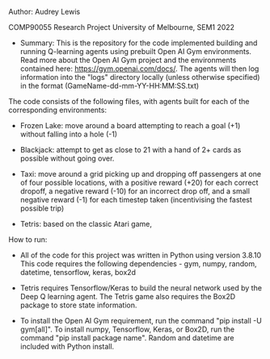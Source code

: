 Author: Audrey Lewis

COMP90055 Research Project
University of Melbourne, SEM1 2022

* Summary:
This is the repository for the code implemented building and running Q-learning agents using prebuilt Open AI Gym environments. Read more about the Open AI Gym project and the environments contained here: https://gym.openai.com/docs/. The agents will then log information into the "logs" directory locally (unless otherwise specified) in the format (GameName-dd-mm-YY-HH:MM:SS.txt)

The code consists of the following files, with agents built for each of the corresponding environments:
- Frozen Lake: move around a board attempting to reach a goal (+1) without falling into a hole (-1)

- Blackjack: attempt to get as close to 21 with a hand of 2+ cards as possible without going over. 

- Taxi: move around a grid picking up and dropping off passengers at one of four possible locations, with a positive reward (+20) for each correct dropoff, a negative reward (-10) for an incorrect drop off, and a small negative reward (-1) for each timestep taken (incentivising the fastest possible trip)

- Tetris: based on the classic Atari game, 

How to run:
* All of the code for this project was written in Python using version 3.8.10
This code requires the following dependencies - gym, numpy, random, datetime, tensorflow, keras, box2d

* Tetris requires Tensorflow/Keras to build the neural network used by the Deep Q learning agent. The Tetris game also requires the Box2D package to store state information.

* To install the Open AI Gym requirement, run the command "pip install -U gym[all]". 
To install numpy, Tensorflow, Keras, or Box2D, run the command "pip install package name". 
Random and datetime are included with Python install.
